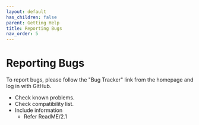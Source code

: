 ```yaml
---
layout: default
has_children: false
parent: Getting Help
title: Reporting Bugs
nav_order: 5
---
```


# Reporting Bugs

To report bugs, please follow the "Bug Tracker" link from the homepage and log in with GitHub.
- Check known problems.
- Check compatibility list.
- Include information
	- Refer ReadME/2.1


